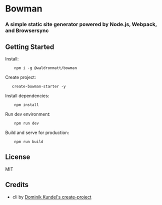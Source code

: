 # Bowman

### A simple static site generator powered by Node.js, Webpack, and Browsersync

## Getting Started

Install:

        npm i -g @waldronmatt/bowman

Create project:

       create-bowman-starter -y
        
Install dependencies:

        npm install

Run dev environment:

        npm run dev

Build and serve for production:

        npm run build

## License

MIT

## Credits

- cli by [Dominik Kundel's create-project](https://github.com/dkundel/create-project)
